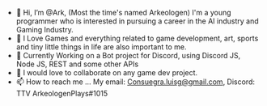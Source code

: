 - 👋 Hi, I’m @Ark, (Most the time's named Arkeologen) I'm a young programmer who is interested in pursuing a career in the AI industry and Gaming Industry.
- 👀 I Love Games and everything related to game development, art, sports and tiny little things in life are also important to me.
- 🌱 Currently Working on a Bot project for Discord, using Discord JS, Node JS, REST and some other APIs
- 💞️ I would love to collaborate on any game dev project.
- 📫 How to reach me ... My email: Consuegra.luisg@gmail.com, Discord: TTV ArkeologenPlays#1015

